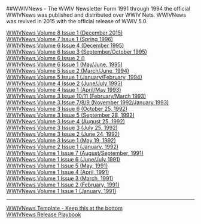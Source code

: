 ##WWIVNews - The WWIV Newsletter
Form 1991 through 1994 the official WWIVNews was published and distributed over WWIV Nets. WWIVNews was revived in 2015 with the official release of WWIV 5.0.


[WWIVNews Volume 8 Issue 1 (December 2015)](wwiv1512)  
[WWIVNews Volume 7 Issue 1 (Spring 1996)](wwiv96spr)    
[WWIVNews Volume 6 Issue 4 (December 1995)](wwiv9512)  
[WWIVNews Volume 6 Issue 3 (September/October 1995)](wwiv9509)  
[WWIVNews Volume 6 Issue 2 ()]()  
[WWIVNews Volume 6 Issue 1 (May/June, 1995)](wwiv9505)  
[WWIVNews Volume 5 Issue 2 (March/June, 1994)](wwiv9403)  
[WWIVNews Volume 5 Issue 1 (January/February, 1994)](wwiv9401)  
[WWIVNews Volume 4 Issue 2 (June/July 1993)](wwiv9306)  
[WWIVNews Volume 4 Issue 1 (April/May 1993)](wwiv9304)  
[WWIVNews Volume 3 Issue 10/11 (February/March 1993)](wwiv9302)  
[WWIVNews Volume 3 Issue 7/8/9 (November 1992/January 1993)](wwiv9211)  
[WWIVNews Volume 3 Issue 6 (October 25, 1992)](wwiv9210)  
[WWIVNews Volume 3 Issue 5 (September 28, 1992)](wwiv9209)  
[WWIVNews Volume 3 Issue 4 (August 25, 1992)](wwiv9208)  
[WWIVNews Volume 3 Issue 3 (July 25, 1992)](wwiv9207)  
[WWIVNews Volume 3 Issue 2 (June 24, 1992)](wwiv9206)  
[WWIVNews Volume 3 Issue 1 (May 19, 1992)](wwiv9205)  
[WWIVNews Volume 2 Issue 1 (January, 1992)](wwiv9201)  
[WWIVNews Volume 1 Issue 7 (August/September, 1991)](wwiv9108)  
[WWIVNews Volume 1 Issue 6 (June/July 1991)](wwiv9106)  
[WWIVNews Volume 1 Issue 5 (May, 1991)](wwiv9105)  
[WWIVNews Volume 1 Issue 4 (April, 1991)](wwiv9104)  
[WWIVNews Volume 1 Issue 3 (March, 1991)](wwiv9103)  
[WWIVNews Volume 1 Issue 2 (February, 1991)](wwiv9102)  
[WWIVNews Volume 1 Issue 1 (January, 1991)](wwiv9101)  

***

[WWIVNews Template - Keep this at the bottom](wwivnewstemplate)  
[WWIVNews Release Playbook](wwivnewsplaybook)  
